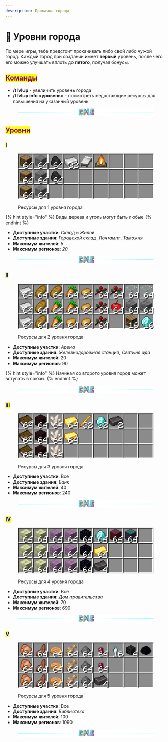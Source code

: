 ```yaml
---
description: Прокачка города
---
```


# 🔱 Уровни города

По мере игры, тебе предстоит прокачивать либо свой либо чужой город. Каждый город при создании имеет **первый** уровень, после чего его можно улучшать вплоть до **пятого**, получая бонусы.

## <mark style="color:purple;">Команды</mark>

* **/t lvlup** - увеличить уровень города
* **/t lvlup info <уровень>** - посмотреть недостающие ресурсы для повышения на указанный уровень

<figure><img src="../.gitbook/assets/gitlab_hr7.svg" alt=""><figcaption></figcaption></figure>

## <mark style="color:purple;">Уровни</mark>

### <mark style="color:blue;">I</mark>

<figure><img src="../.gitbook/assets/1.jpg" alt=""><figcaption><p>Ресурсы для 1 уровня города</p></figcaption></figure>

{% hint style="info" %}
Виды дерева и уголь могут быть любые
{% endhint %}

* **Доступные участки**: _Склад_ и _Жилой_
* **Доступные здания**: _Городской склад_, _Почтампт_, _Таможня_
* **Максимум жителей**: _5_
* **Максимум регионов**: _20_

<figure><img src="../.gitbook/assets/gitlab_hr7.svg" alt=""><figcaption></figcaption></figure>

### <mark style="color:blue;">II</mark>

<figure><img src="../.gitbook/assets/2.jpg" alt=""><figcaption><p>Ресурсы для 2 уровня города</p></figcaption></figure>

* **Доступные участки**: _Арена_
* **Доступные здания**: _Железнодорожная станция_, _Святыня ада_
* **Максимум жителей**: 20
* **Максимум регионов**: 90

{% hint style="info" %}
Начиная со второго уровня город может вступать в союзы.
{% endhint %}

<figure><img src="../.gitbook/assets/gitlab_hr7.svg" alt=""><figcaption></figcaption></figure>

### <mark style="color:blue;">III</mark>

<figure><img src="../.gitbook/assets/3.jpg" alt=""><figcaption><p>Ресурсы для 3 уровня города</p></figcaption></figure>

* **Доступные участки**: Все
* **Доступные здания**: _Банк_
* **Максимум жителей**: 40
* **Максимум регионов**: 240

<figure><img src="../.gitbook/assets/gitlab_hr7.svg" alt=""><figcaption></figcaption></figure>

### <mark style="color:blue;">IV</mark>

<figure><img src="../.gitbook/assets/4.jpg" alt=""><figcaption><p>Ресурсы для 4 уровня города</p></figcaption></figure>

* **Доступные участки**: Все
* **Доступные здания**: _Дом правительства_
* **Максимум жителей**: 70
* **Максимум регионов**: 690

<figure><img src="../.gitbook/assets/gitlab_hr7.svg" alt=""><figcaption></figcaption></figure>

### <mark style="color:blue;">V</mark>

<figure><img src="../.gitbook/assets/5.jpg" alt=""><figcaption><p>Ресурсы для 5 уровня города</p></figcaption></figure>

* **Доступные участки**: Все
* **Доступные здания**: _Библиотека_
* **Максимум жителей**: 100
* **Максимум регионов**: 1090

<figure><img src="../.gitbook/assets/gitlab_hr7.svg" alt=""><figcaption></figcaption></figure>
